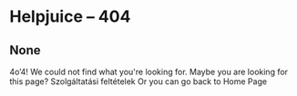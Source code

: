 # Helpjuice – 404
## None
4o’4!
We could not find what you're looking for. 
Maybe you are looking for this page?
Szolgáltatási feltételek
Or you can go back to Home Page


